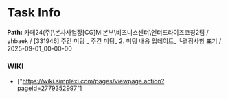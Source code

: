 # Task Info

**Path:** 카페24(주)\본사사업장\[CG]MI본부\비즈니스센터\엔터프라이즈코칭2팀 / yhbaek / [331946] 주간 미팅 _ 주간 미팅_ 2. 미팅 내용 업데이트_ └결정사항 표기 / 2025-09-01_00-00-00

### WIKI
- ["https://wiki.simplexi.com/pages/viewpage.action?pageId=2779352997"]

